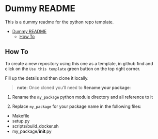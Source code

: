 # Dummy README

This is a dummy readme for the python repo template.

<!--ts-->
   * [Dummy README](#dummy-readme)
      * [How To](#how-to)

<!-- Added by: jose, at: Tue 15 Sep 14:24:29 CEST 2020 -->

<!--te-->

## How To

To create a new repository using this one as a template, in github
find and click on the `Use this template` green button on the top right corner.

Fill up the details and then clone it locally.

> **note**: Once cloned you'll need to **Rename your package**:

1. Rename the `my_package` python module directory and all reference to it

2. Replace `my_package` for your package name in the following files:

  - Makefile
  - setup.py
  - scripts/build_docker.sh
  - my_package/__init__.py

